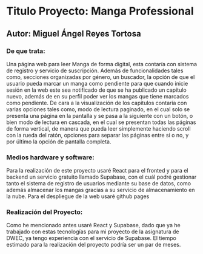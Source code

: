 # Titulo Proyecto: Manga Professional
## Autor: Miguel Ángel Reyes Tortosa
### De que trata:
Una página web para leer Manga de forma digital, esta contaría con sistema de registro y servicio de suscripción.
Además de funcionalidades tales como, secciones organizadas por género, un buscador, la opción de que el usuario pueda marcar un manga como pendiente para que cuando inicie sesión en la web este sea notificado de que se ha publicado un capítulo nuevo, además de en su perfil poder ver los mangas que tiene marcados como pendiente. De cara a la visualización de los capitulos contaría con varias opciones tales como, modo de lectura paginado, en el cual solo se presenta una página en la pantalla y se pasa a la siguiente con un botón, o bien modo de lectura en cascada, en el cual se presentan todas las páginas de forma vertical, de manera que pueda leer simplemente haciendo scroll con la rueda del ratón, opciones para separar las páginas entre si o no, y por último la opción de pantalla completa. 
### Medios hardware y software:
Para la realización de este proyecto usaré React para el fronted y para el backend un servicio gratuito llamado Supabase, con el cuál podré gestionar tanto el sistema de registro de usuarios mediante su base de datos, como además almacenar los mangas gracias a su servicio de almacenamiento en la nube. Para el despliegue de la web usaré github pages
### Realización del Proyecto:
Como he mencionado antes usaré React y Supabase, dado que ya he trabajado con estas tecnologías para mi proyecto de la asignatura de DWEC, ya tengo experiencia con el servicio de Supabase. El tiempo estimado para la realización del proyecto podría ser un par de meses.

